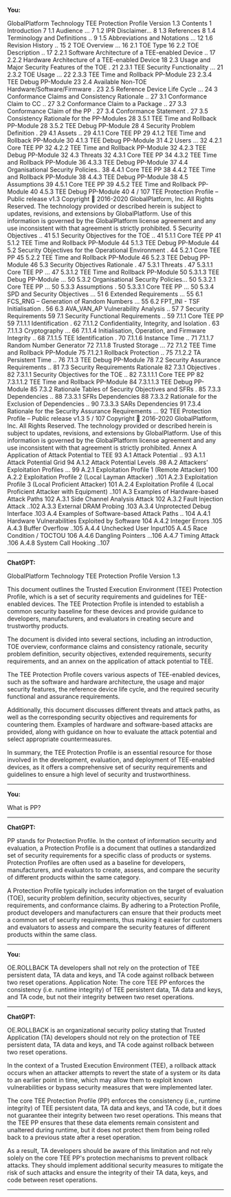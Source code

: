 **You:**

GlobalPlatform Technology TEE Protection Profile Version 1.3  Contents 1 Introduction  7 1.1 Audience ... 7 1.2 IPR Disclaimer... 8 1.3 References  8 1.4 Terminology and Definitions .. 9 1.5 Abbreviations and Notations ... 12 1.6 Revision History .. 15 2 TOE Overview ... 16 2.1 TOE Type  16 2.2 TOE Description .. 17 2.2.1 Software Architecture of a TEE-enabled Device .. 17 2.2.2 Hardware Architecture of a TEE-enabled Device  18 2.3 Usage and Major Security Features of the TOE . 21 2.3.1 TEE Security Functionality ... 21 2.3.2 TOE Usage ... 22 2.3.3 TEE Time and Rollback PP-Module  23 2.3.4 TEE Debug PP-Module  23 2.4 Available Non-TOE Hardware/Software/Firmware . 23 2.5 Reference Device Life Cycle ... 24 3 Conformance Claims and Consistency Rationale .. 27 3.1 Conformance Claim to CC .. 27 3.2 Conformance Claim to a Package .. 27 3.3 Conformance Claim of the PP . 27 3.4 Conformance Statement . 27 3.5 Consistency Rationale for the PP-Modules  28 3.5.1 TEE Time and Rollback PP-Module  28 3.5.2 TEE Debug PP-Module  28 4 Security Problem Definition . 29 4.1 Assets .. 29 4.1.1 Core TEE PP  29 4.1.2 TEE Time and Rollback PP-Module  30 4.1.3 TEE Debug PP-Module  31 4.2 Users ... 32 4.2.1 Core TEE PP  32 4.2.2 TEE Time and Rollback PP-Module  32 4.2.3 TEE Debug PP-Module  32 4.3 Threats  32 4.3.1 Core TEE PP  34 4.3.2 TEE Time and Rollback PP-Module  36 4.3.3 TEE Debug PP-Module  37 4.4 Organisational Security Policies.. 38 4.4.1 Core TEE PP  38 4.4.2 TEE Time and Rollback PP-Module  38 4.4.3 TEE Debug PP-Module  38 4.5 Assumptions  39 4.5.1 Core TEE PP  39 4.5.2 TEE Time and Rollback PP-Module  40 4.5.3 TEE Debug PP-Module  40 4 / 107 TEE Protection Profile – Public release v1.3 Copyright  2016-2020 GlobalPlatform, Inc. All Rights Reserved. The technology provided or described herein is subject to updates, revisions, and extensions by GlobalPlatform. Use of this information is governed by the GlobalPlatform license agreement and any use inconsistent with that agreement is strictly prohibited. 5 Security Objectives .. 41 5.1 Security Objectives for the TOE .. 41 5.1.1 Core TEE PP  41 5.1.2 TEE Time and Rollback PP-Module  44 5.1.3 TEE Debug PP-Module  44 5.2 Security Objectives for the Operational Environment . 44 5.2.1 Core TEE PP  45 5.2.2 TEE Time and Rollback PP-Module  46 5.2.3 TEE Debug PP-Module  46 5.3 Security Objectives Rationale . 47 5.3.1 Threats . 47 5.3.1.1 Core TEE PP ... 47 5.3.1.2 TEE Time and Rollback PP-Module  50 5.3.1.3 TEE Debug PP-Module ... 50 5.3.2 Organisational Security Policies... 50 5.3.2.1 Core TEE PP ... 50 5.3.3 Assumptions . 50 5.3.3.1 Core TEE PP ... 50 5.3.4 SPD and Security Objectives ... 51 6 Extended Requirements ... 55 6.1 FCS_RNG – Generation of Random Numbers ... 55 6.2 FPT_INI - TSF Initialisation . 56 6.3 AVA_VAN_AP Vulnerability Analysis .. 57 7 Security Requirements  59 7.1 Security Functional Requirements .. 59 7.1.1 Core TEE PP  59 7.1.1.1 Identification . 62 7.1.1.2 Confidentiality, Integrity, and Isolation . 63 7.1.1.3 Cryptography ... 66 7.1.1.4 Initialisation, Operation, and Firmware Integrity .. 68 7.1.1.5 TEE Identification . 70 7.1.1.6 Instance Time .. 71 7.1.1.7 Random Number Generator  72 7.1.1.8 Trusted Storage ... 72 7.1.2 TEE Time and Rollback PP-Module  75 7.1.2.1 Rollback Protection .. 75 7.1.2.2 TA Persistent Time .. 76 7.1.3 TEE Debug PP-Module  78 7.2 Security Assurance Requirements .. 81 7.3 Security Requirements Rationale 82 7.3.1 Objectives . 82 7.3.1.1 Security Objectives for the TOE .. 82 7.3.1.1.1 Core TEE PP 82 7.3.1.1.2 TEE Time and Rollback PP-Module 84 7.3.1.1.3 TEE Debug PP-Module 85 7.3.2 Rationale Tables of Security Objectives and SFRs . 85 7.3.3 Dependencies .. 88 7.3.3.1 SFRs Dependencies  88 7.3.3.2 Rationale for the Exclusion of Dependencies .. 90 7.3.3.3 SARs Dependencies  91 7.3.4 Rationale for the Security Assurance Requirements ... 92 TEE Protection Profile – Public release v1.3 5 / 107 Copyright  2016-2020 GlobalPlatform, Inc. All Rights Reserved. The technology provided or described herein is subject to updates, revisions, and extensions by GlobalPlatform. Use of this information is governed by the GlobalPlatform license agreement and any use inconsistent with that agreement is strictly prohibited. Annex A Application of Attack Potential to TEE  93 A.1 Attack Potential .. 93 A.1.1 Attack Potential Grid 94 A.1.2 Attack Potential Levels .98 A.2 Attackers’ Exploitation Profiles ... 99 A.2.1 Exploitation Profile 1 (Remote Attacker) 100 A.2.2 Exploitation Profile 2 (Local Layman Attacker) ..101 A.2.3 Exploitation Profile 3 (Local Proficient Attacker) 101 A.2.4 Exploitation Profile 4 (Local Proficient Attacker with Equipment) ..101 A.3 Examples of Hardware-based Attack Paths  102 A.3.1 Side Channel Analysis Attack 102 A.3.2 Fault Injection Attack ..102 A.3.3 External DRAM Probing .103 A.3.4 Unprotected Debug Interface .103 A.4 Examples of Software-based Attack Paths .. 104 A.4.1 Hardware Vulnerabilities Exploited by Software 104 A.4.2 Integer Errors .105 A.4.3 Buffer Overflow ..105 A.4.4 Unchecked User Input105 A.4.5 Race Condition / TOCTOU 106 A.4.6 Dangling Pointers ...106 A.4.7 Timing Attack .106 A.4.8 System Call Hooking ..107

* * *

**ChatGPT:**

GlobalPlatform Technology
TEE Protection Profile
Version 1.3

This document outlines the Trusted Execution Environment (TEE) Protection Profile, which is a set of security requirements and guidelines for TEE-enabled devices. The TEE Protection Profile is intended to establish a common security baseline for these devices and provide guidance to developers, manufacturers, and evaluators in creating secure and trustworthy products.

The document is divided into several sections, including an introduction, TOE overview, conformance claims and consistency rationale, security problem definition, security objectives, extended requirements, security requirements, and an annex on the application of attack potential to TEE.

The TEE Protection Profile covers various aspects of TEE-enabled devices, such as the software and hardware architecture, the usage and major security features, the reference device life cycle, and the required security functional and assurance requirements.

Additionally, this document discusses different threats and attack paths, as well as the corresponding security objectives and requirements for countering them. Examples of hardware and software-based attacks are provided, along with guidance on how to evaluate the attack potential and select appropriate countermeasures.

In summary, the TEE Protection Profile is an essential resource for those involved in the development, evaluation, and deployment of TEE-enabled devices, as it offers a comprehensive set of security requirements and guidelines to ensure a high level of security and trustworthiness.

* * *

**You:**

What is PP?

* * *

**ChatGPT:**

PP stands for Protection Profile. In the context of information security and evaluation, a Protection Profile is a document that outlines a standardized set of security requirements for a specific class of products or systems. Protection Profiles are often used as a baseline for developers, manufacturers, and evaluators to create, assess, and compare the security of different products within the same category.

A Protection Profile typically includes information on the target of evaluation (TOE), security problem definition, security objectives, security requirements, and conformance claims. By adhering to a Protection Profile, product developers and manufacturers can ensure that their products meet a common set of security requirements, thus making it easier for customers and evaluators to assess and compare the security features of different products within the same class.

* * *

**You:**

OE.ROLLBACK TA developers shall not rely on the protection of TEE persistent data, TA data and keys, and TA code against rollback between two reset operations. Application Note: The core TEE PP enforces the consistency (i.e. runtime integrity) of TEE persistent data, TA data and keys, and TA code, but not their integrity between two reset operations.

* * *

**ChatGPT:**

OE.ROLLBACK is an organizational security policy stating that Trusted Application (TA) developers should not rely on the protection of TEE persistent data, TA data and keys, and TA code against rollback between two reset operations.

In the context of a Trusted Execution Environment (TEE), a rollback attack occurs when an attacker attempts to revert the state of a system or its data to an earlier point in time, which may allow them to exploit known vulnerabilities or bypass security measures that were implemented later.

The core TEE Protection Profile (PP) enforces the consistency (i.e., runtime integrity) of TEE persistent data, TA data and keys, and TA code, but it does not guarantee their integrity between two reset operations. This means that the TEE PP ensures that these data elements remain consistent and unaltered during runtime, but it does not protect them from being rolled back to a previous state after a reset operation.

As a result, TA developers should be aware of this limitation and not rely solely on the core TEE PP's protection mechanisms to prevent rollback attacks. They should implement additional security measures to mitigate the risk of such attacks and ensure the integrity of their TA data, keys, and code between reset operations.

* * *

